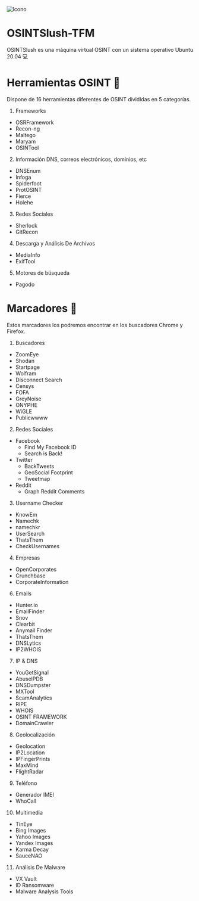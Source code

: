 ![Icono](https://github.com/OSINTSlush/OSINTSlush-TFM/assets/140528708/07e16572-cc75-416a-9111-62efa2f15d97)
# OSINTSlush-TFM

OSINTSlush es una máquina virtual OSINT con un sistema operativo Ubuntu 20.04 💻

# Herramientas OSINT 🔧

Dispone de 16 herramientas diferentes de OSINT divididas en 5 categorías.

1. Frameworks
- OSRFramework
- Recon-ng
- Maltego
- Maryam
- OSINTool

2. Información DNS, correos electrónicos, dominios, etc
- DNSEnum
- Infoga
- Spiderfoot
- ProtOSINT
- Fierce
- Holehe

3. Redes Sociales
- Sherlock
- GitRecon

4. Descarga y Análisis De Archivos
- MediaInfo
- ExifTool

5. Motores de búsqueda
- Pagodo

# Marcadores 🔗

Estos marcadores los podremos encontrar en los buscadores Chrome y Firefox.

1. Buscadores
  - ZoomEye
  - Shodan
  - Startpage
  - Wolfram
  - Disconnect Search
  - Censys
  - FOFA
  - GreyNoise
  - ONYPHE
  - WiGLE
  - Publicwwww

2. Redes Sociales
  - Facebook
    - Find My Facebook ID
    - Search is Back!
  - Twitter
    - BackTweets
    - GeoSocial Footprint
    - Tweetmap
  - Reddit
    - Graph Reddit Comments

3. Username Checker
- KnowEm
- Namechk
- namechkr
- UserSearch
- ThatsThem
- CheckUsernames

4. Empresas
- OpenCorporates
- Crunchbase
- CorporateInformation

6. Emails
- Hunter.io
- EmailFinder
- Snov
- Clearbit
- Anymail Finder
- ThatsThem
- DNSLytics
- IP2WHOIS

7. IP & DNS
- YouGetSignal
- AbuselPDB
- DNSDumpster
- MXTool
- ScamAnalytics
- RIPE
- WHOIS
- OSINT FRAMEWORK
- DomainCrawler

8. Geolocalización
- Geolocation
- IP2Location
- IPFingerPrints
- MaxMind
- FlightRadar

9. Teléfono
- Generador IMEI
- WhoCall

10. Multimedia
- TinEye
- Bing Images
- Yahoo Images
- Yandex Images
- Karma Decay
- SauceNAO
     
11. Análisis De Malware
- VX Vault
- ID Ransomware
- Malware Analysis Tools
